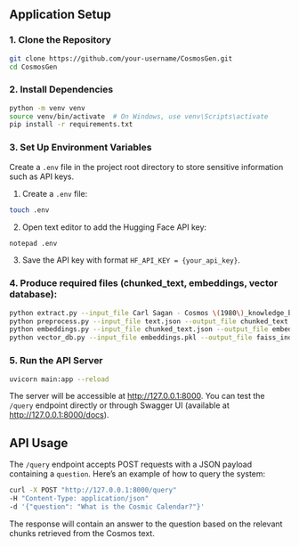## Application Setup
### 1. Clone the Repository
```bash
git clone https://github.com/your-username/CosmosGen.git
cd CosmosGen
```

### 2. Install Dependencies
```bash
python -m venv venv
source venv/bin/activate  # On Windows, use venv\Scripts\activate
pip install -r requirements.txt
```

### 3. Set Up Environment Variables
Create a `.env` file in the project root directory to store sensitive information such as API keys.

1. Create a `.env` file:
```bash
touch .env
```

2. Open text editor to add the Hugging Face API key:

```bash
notepad .env
```
3. Save the API key with format `HF_API_KEY = {your_api_key}`.

### 4. Produce required files (chunked_text, embeddings, vector database):
```bash
python extract.py --input_file Carl Sagan - Cosmos \(1980\)_knowledge_base.pdf --output_file text.json\
python preprocess.py --input_file text.json --output_file chunked_text.json\
python embeddings.py --input_file chunked_text.json --output_file embeddings.pkl\
python vector_db.py --input_file embeddings.pkl --output_file faiss_index.bin
```

### 5. Run the API Server
```bash
uvicorn main:app --reload
```
The server will be accessible at http://127.0.0.1:8000. You can test the `/query` endpoint directly or through Swagger UI (available at http://127.0.0.1:8000/docs).

## API Usage
The `/query` endpoint accepts POST requests with a JSON payload containing a `question`. Here’s an example of how to query the system:
```bash
curl -X POST "http://127.0.0.1:8000/query"
-H "Content-Type: application/json"
-d '{"question": "What is the Cosmic Calendar?"}'
```

The response will contain an answer to the question based on the relevant chunks retrieved from the Cosmos text.
